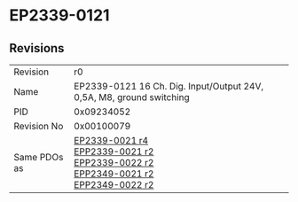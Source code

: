 # EP2339-0121

## Revisions
<table>
<tr>
<td>Revision</td>
<td>r0</td>
</tr>
<tr>
<td>Name</td>
<td>EP2339-0121 16 Ch. Dig. Input/Output 24V, 0,5A, M8, ground switching</td>
</tr>
<tr>
<td>PID</td>
<td>0x09234052</td>
</tr>
<tr>
<td>Revision No</td>
<td>0x00100079</td>
</tr>
<tr>
<td>Same PDOs as</td>
<td><a href="EP2339-0021.md">EP2339-0021 r4</a><br/><a href="EPP2339-0021.md">EPP2339-0021 r2</a><br/><a href="EPP2339-0022.md">EPP2339-0022 r2</a><br/><a href="EPP2349-0021.md">EPP2349-0021 r2</a><br/><a href="EPP2349-0022.md">EPP2349-0022 r2</a></td>
</tr>
</table>

